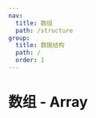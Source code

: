```yaml
---
nav:
  title: 数组
  path: /structure
group:
  title: 数据结构
  path: /
  order: 1
---
```


# 数组 - Array
